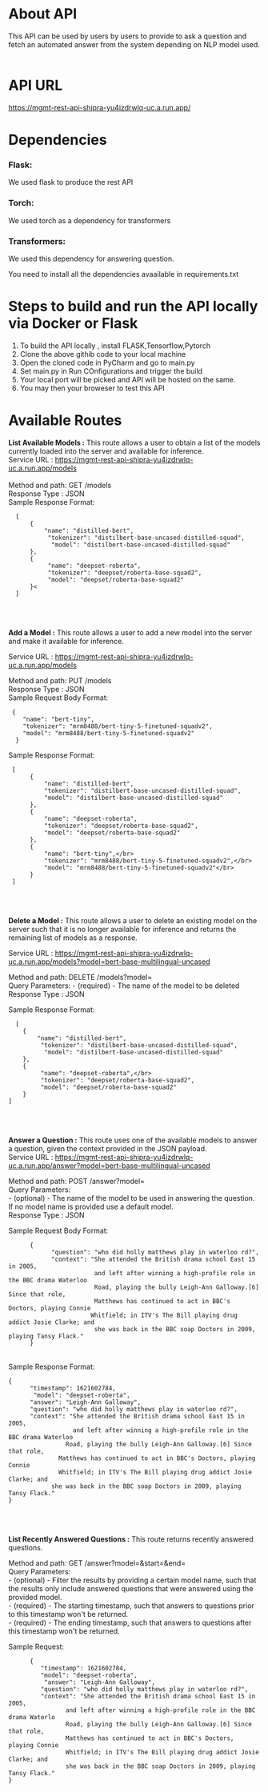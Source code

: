 # About API </br>

This API can be used by users by users to provide to ask a question and fetch an automated answer from the system depending on NLP model used.</br></br>

# API URL </br>
https://mgmt-rest-api-shipra-yu4izdrwlq-uc.a.run.app/

# Dependencies </br>

### Flask: 
We used flask to produce the rest API

### Torch: 
We used torch as a dependency for transformers

### Transformers: 
We used this dependency for answering question.

You need to install all the dependencies avaailable in requirements.txt

# Steps to build and run the API locally via Docker or Flask</br>

1. To build the API locally , install FLASK,Tensorflow,Pytorch</br>
2. Clone the above githib code to your local machine</br>
3. Open the cloned code in PyCharm and go to main.py</br>
4. Set main.py in Run COnfigurations and trigger the build </br>
5. Your local port will be picked and API will be hosted on the same.</br>
6. You may then your broweser to test this API </br>
  
# Available Routes</br>

<b>List Available Models :</b> This route allows a user to obtain a list of the models currently loaded into the server and available for inference.
</br>Service URL : https://mgmt-rest-api-shipra-yu4izdrwlq-uc.a.run.app/models   
</br>Method and path: GET /models</br>
Response Type : JSON</br>
Sample Response Format:</br>

      [
          {
              "name": "distilled-bert",
               "tokenizer": "distilbert-base-uncased-distilled-squad",
                "model": "distilbert-base-uncased-distilled-squad"
          },
          {
               "name": "deepset-roberta",
               "tokenizer": "deepset/roberta-base-squad2",
               "model": "deepset/roberta-base-squad2"
          }<
      ]
</br></br>

<b>Add a Model :</b> This route allows a user to add a new model into the server and make it available for inference.</br>

Service URL : https://mgmt-rest-api-shipra-yu4izdrwlq-uc.a.run.app/models  

Method and path: PUT /models</br>
Response Type : JSON</br>
Sample Request Body Format: </br>

     {
        "name": "bert-tiny",
        "tokenizer": "mrm8488/bert-tiny-5-finetuned-squadv2",
        "model": "mrm8488/bert-tiny-5-finetuned-squadv2"
      }
    
Sample Response Format:</br>
 
     [
          {
              "name": "distilled-bert",
              "tokenizer": "distilbert-base-uncased-distilled-squad",
              "model": "distilbert-base-uncased-distilled-squad"
          },
          {
              "name": "deepset-roberta",
              "tokenizer": "deepset/roberta-base-squad2",
              "model": "deepset/roberta-base-squad2"
          },
          {
              "name": "bert-tiny",</br>
              "tokenizer": "mrm8488/bert-tiny-5-finetuned-squadv2",</br>
              "model": "mrm8488/bert-tiny-5-finetuned-squadv2"</br>
          }
     ]
 </br></br>

<b>Delete a Model :</b> This route allows a user to delete an existing model on the server such that it is no longer
available for inference and returns the remaining list of models as a response. </br>

Service URL : https://mgmt-rest-api-shipra-yu4izdrwlq-uc.a.run.app/models?model=bert-base-multilingual-uncased 

Method and path: DELETE /models?model=<model name></br>
Query Parameters: - <model name> (required) - The name of the model to be deleted</br>
Response Type : JSON</br>

Sample Response Format:</br>

      [
        {
            "name": "distilled-bert",
             "tokenizer": "distilbert-base-uncased-distilled-squad",
              "model": "distilbert-base-uncased-distilled-squad"
        },
        {
             "name": "deepset-roberta",</br>
             "tokenizer": "deepset/roberta-base-squad2",
             "model": "deepset/roberta-base-squad2"
        }
    ]
    
 </br></br>

<b>Answer a Question :</b> This route uses one of the available models to answer a question, given the context provided in
the JSON payload.</br>
Service URL : https://mgmt-rest-api-shipra-yu4izdrwlq-uc.a.run.app/answer?model=bert-base-multilingual-uncased

Method and path: POST /answer?model=<model name></br>
Query Parameters:  
        - <model name> (optional) - The name of the model to be used in answering the question. If no model name is provided use a default model. </br>
Response Type : JSON</br>

Sample Request Body Format: </br>

          { 
                "question": "who did holly matthews play in waterloo rd?",
                "context": "She attended the British drama school East 15 in 2005,
                            and left after winning a high-profile role in the BBC drama Waterloo 
                            Road, playing the bully Leigh-Ann Galloway.[6] Since that role, 
                            Matthews has continued to act in BBC's Doctors, playing Connie
                           Whitfield; in ITV's The Bill playing drug addict Josie Clarke; and
                            she was back in the BBC soap Doctors in 2009, playing Tansy Flack."
          }
          
 </br>
   Sample Response Format:</br>

    {
          "timestamp": 1621602784,
           "model": "deepset-roberta",
          "answer": "Leigh-Ann Galloway",
          "question": "who did holly matthews play in waterloo rd?",
          "context": "She attended the British drama school East 15 in 2005,
                      and left after winning a high-profile role in the BBC drama Waterloo
                    Road, playing the bully Leigh-Ann Galloway.[6] Since that role,
                  Matthews has continued to act in BBC's Doctors, playing Connie
                  Whitfield; in ITV's The Bill playing drug addict Josie Clarke; and
                she was back in the BBC soap Doctors in 2009, playing Tansy Flack."
    }
    
</br></br>

<b>List Recently Answered Questions :</b> This route returns recently answered questions.</br>

Method and path: GET /answer?model=<model name>&start=<start timestamp>&end=<end timestamp></br>
Query Parameters:</br>
         - <model name> (optional) - Filter the results by providing a certain model name, such
                                    that the results only include answered questions that were answered using the provided
                                    model.</br>
       - <start timestamp> (required) - The starting timestamp, such that answers to questions
                                        prior to this timestamp won't be returned.</br>
       - <end timestamp> (required) -  The ending timestamp, such that answers to questions
                                         after this timestamp won't be returned.</br>
     
Sample Request:

          {
             "timestamp": 1621602784,
             "model": "deepset-roberta",
              "answer": "Leigh-Ann Galloway",
             "question": "who did holly matthews play in waterloo rd?",
             "context": "She attended the British drama school East 15 in 2005,
                    and left after winning a high-profile role in the BBC drama Waterlo
                    Road, playing the bully Leigh-Ann Galloway.[6] Since that role,
                    Matthews has continued to act in BBC's Doctors, playing Connie
                    Whitfield; in ITV's The Bill playing drug addict Josie Clarke; and
                    she was back in the BBC soap Doctors in 2009, playing Tansy Flack."
    }
